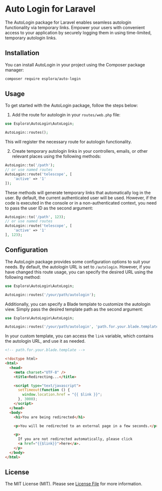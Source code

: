 # Auto Login for Laravel

The AutoLogin package for Laravel enables seamless autologin functionality via temporary links.
Empower your users with convenient access to your application by securely logging them in using time-limited, temporary autologin links.


## Installation

You can install AutoLogin in your project using the Composer package manager:

```bash
composer require esplora/auto-login
```

## Usage

To get started with the AutoLogin package, follow the steps below:

1. Add the route for autologin in your `routes/web.php` file:

```php
use Esplora\AutoLogin\AutoLogin;

AutoLogin::routes();
```

This will register the necessary route for autologin functionality.

2. Create temporary autologin links in your controllers, emails, or other relevant places using the following methods:

```php
AutoLogin::to('/path');
// or use named routes
AutoLogin::route('telescope', [
    'active' => '1'
]);
```

These methods will generate temporary links that automatically log in the user. By default, the current authenticated user will be used. However, if the code is executed in the console or in a non-authenticated context, you need to pass the user ID as the second argument:

```php
AutoLogin::to('/path', 123);
// or use named routes
AutoLogin::route('telescope', [
    'active' => '1'
], 123);
```

## Configuration

The AutoLogin package provides some configuration options to suit your needs. By default, the autologin URL is set to `/autologin`. However, if you have changed this route usage, you can specify the desired URL using the following method:

```php
use Esplora\AutoLogin\AutoLogin;

AutoLogin::routes('/your/path/autologin');
```

Additionally, you can specify a Blade template to customize the autologin view. Simply pass the desired template path as the second argument:

```php
use Esplora\AutoLogin\AutoLogin;

AutoLogin::routes('/your/path/autologin', 'path.for.your.blade.template');
```

In your custom template, you can access the `link` variable, which contains the autologin URL, and use it as needed.

```html
<!-- path.for.your.blade.template -->

<!doctype html>
<html>
  <head>
    <meta charset="UTF-8" />
    <title>Redirecting...</title>

    <script type="text/javascript">
      setTimeout(function () {
        window.location.href = "{{ $link }}";
      }, 3000);
    </script>
  </head>
  <body>
    <h1>You are being redirected</h1>

    <p>You will be redirected to an external page in a few seconds.</p>

    <p>
      If you are not redirected automatically, please click
      <a href="{{$link}}">here</a>.
    </p>
  </body>
</html>
```


## License

The MIT License (MIT). Please see [License File](LICENSE.md) for more information.
